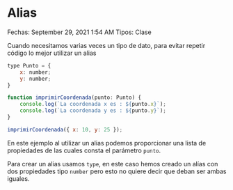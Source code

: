 # Alias

Fechas: September 29, 2021 1:54 AM
Tipos: Clase

Cuando necesitamos varias veces un tipo de dato, para evitar repetir código lo mejor utilizar un alias

```jsx
type Punto = {
    x: number;
    y: number;
}

function imprimirCoordenada(punto: Punto) {
    console.log(`La coordenada x es : ${punto.x}`);
    console.log(`La coordenada y es : ${punto.y}`);
}

imprimirCoordenada({ x: 10, y: 25 });
```

En este ejemplo al utilizar un alias podemos proporcionar una lista de propiedades de las cuales consta el parámetro `punto`.

Para crear un alias usamos `type`, en este caso hemos creado un alías con dos propiedades tipo `number` pero esto no quiere decir que deban ser ambas iguales.